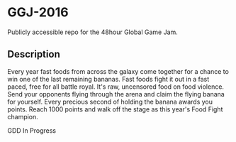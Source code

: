 # GGJ-2016
Publicly accessible repo for the 48hour Global Game Jam.

## Description
Every year fast foods from across the galaxy come together for a chance to win one of the last remaining bananas. Fast foods fight it out in a fast paced, free for all battle royal. It's raw, uncensored food on food violence. Send your opponents flying through the arena and claim the flying banana for yourself. Every precious second of holding the banana awards you points. Reach 1000 points and walk off the stage as this year's Food Fight champion.


GDD In Progress
